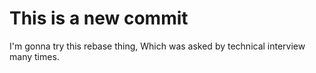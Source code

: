 # This is a new commit
I'm gonna try this rebase thing, Which was asked by technical interview many times.
